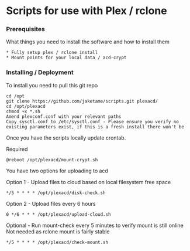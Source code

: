 # Scripts for use with Plex / rclone

### Prerequisites

What things you need to install the software and how to install them

```
* Fully setup plex / rclone install
* Mount points for your local data / acd-crypt 
```

### Installing / Deployment

To install you need to pull this git repo

```
cd /opt
git clone https://github.com/jaketame/scripts.git plexacd/
cd /opt/plexacd
chmod +x *.sh
Amend plexconf.conf with your relevant paths
Copy sysctl.conf to /etc/sysctl.conf - Please ensure you verify no existing parameters exist, if this is a fresh install there won't be
```

Once you have the scripts locally update crontab.

Required

```
@reboot /opt/plexacd/mount-crypt.sh
```

You have two options for uploading to acd

Option 1 - Upload files to cloud based on local filesystem free space

```
*/5 * * * * /opt/plexacd/disk-check.sh
```

Option 2 - Upload files every 6 hours

```
0 */6 * * * /opt/plexacd/upload-cloud.sh
```

Optional - Run mount-check every 5 minutes to verify mount is still online Not needed as rclone mount is fairly stable

```
*/5 * * * * /opt/plexacd/check-mount.sh
```


